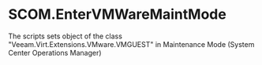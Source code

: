 # SCOM.EnterVMWareMaintMode
The scripts sets object of the class "Veeam.Virt.Extensions.VMware.VMGUEST" in Maintenance Mode (System Center Operations Manager)
